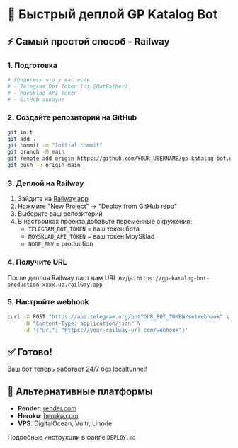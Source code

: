 # 🚀 Быстрый деплой GP Katalog Bot

## ⚡ Самый простой способ - Railway

### 1. Подготовка
```bash
# Убедитесь что у вас есть:
# - Telegram Bot Token (от @BotFather)
# - MoySklad API Token
# - GitHub аккаунт
```

### 2. Создайте репозиторий на GitHub
```bash
git init
git add .
git commit -m "Initial commit"
git branch -M main
git remote add origin https://github.com/YOUR_USERNAME/gp-katalog-bot.git
git push -u origin main
```

### 3. Деплой на Railway
1. Зайдите на [Railway.app](https://railway.app/)
2. Нажмите "New Project" → "Deploy from GitHub repo"
3. Выберите ваш репозиторий
4. В настройках проекта добавьте переменные окружения:
   - `TELEGRAM_BOT_TOKEN` = ваш токен бота
   - `MOYSKLAD_API_TOKEN` = ваш токен MoySklad
   - `NODE_ENV` = production

### 4. Получите URL
После деплоя Railway даст вам URL вида:
`https://gp-katalog-bot-production-xxxx.up.railway.app`

### 5. Настройте webhook
```bash
curl -X POST "https://api.telegram.org/botYOUR_BOT_TOKEN/setWebhook" \
     -H "Content-Type: application/json" \
     -d '{"url": "https://your-railway-url.com/webhook"}'
```

## ✅ Готово!

Ваш бот теперь работает 24/7 без localtunnel!

## 🔧 Альтернативные платформы

- **Render**: [render.com](https://render.com/)
- **Heroku**: [heroku.com](https://heroku.com/)
- **VPS**: DigitalOcean, Vultr, Linode

Подробные инструкции в файле `DEPLOY.md` 